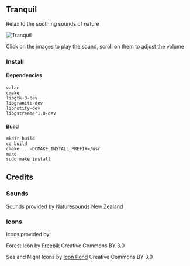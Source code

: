## Tranquil

Relax to the soothing sounds of nature 

![Tranquil](http://i.imgur.com/6NPYy90.png)

Click on the images to play the sound, scroll on them to adjust the volume

### Install 
#### Dependencies  

 	valac 
	cmake 
	libgtk-3-dev 
	libgranite-dev
	libnotify-dev
	libgstreamer1.0-dev

#### Build 

	mkdir build
	cd build
	cmake .. -DCMAKE_INSTALL_PREFIX=/usr
	make
	sudo make install

## Credits

### Sounds

Sounds provided by [Naturesounds New Zealand](http://naturesounds.co.nz)

### Icons

Icons provided by: 

Forest Icon by [Freepik](http://www.freepik.com) Creative Commons BY 3.0

Sea and Night Icons by [Icon Pond]("http://www.flaticon.com/authors/popcorns-arts") Creative Commons BY 3.0


